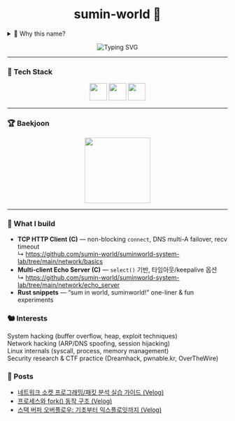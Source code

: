 <h1 align="center">sumin-world 🦀</h1>

<details>
<summary>🤔 Why this name?</summary>

```rust
use std::ops::BitOr; struct S(&'static str); impl BitOr for S{type Output=String; fn bitor(self,rhs:Self)->Self::Output{format!("{} in {}!",self.0,rhs.0)}} fn main(){println!("{}",S("sum")|S("world"));}
```
*Sometimes the answer is in the code itself* ✨
</details>

<p align="center">
  <img src="https://readme-typing-svg.demolab.com?font=Share+Tech+Mono&weight=700&size=24&pause=1200&color=00F5FF&center=true&vCenter=true&width=650&lines=C+%26+Rust+System+Programming;Linux+Kernel+%26+Security+Research" alt="Typing SVG" />
</p>

---

### 🔧 Tech Stack
<p align="center">
  <img src="https://cdn.jsdelivr.net/gh/devicons/devicon/icons/c/c-original.svg" width="40" height="40"/>
  <img src="https://cdn.jsdelivr.net/gh/devicons/devicon/icons/rust/rust-original.svg" width="40" height="40"/>
  <img src="https://cdn.jsdelivr.net/gh/devicons/devicon/icons/linux/linux-original.svg" width="40" height="40"/>
</p>

---

### 🏆 Baekjoon
<p align="center">
  <a href="https://solved.ac/bettermonde/">
    <img src="http://mazassumnida.wtf/api/v2/generate_badge?boj=bettermonde" height="150"/>
  </a>
</p>

---

### 🔧 What I build
- **TCP HTTP Client (C)** — non-blocking `connect`, DNS multi-A failover, recv timeout  
  ↳ https://github.com/sumin-world/suminworld-system-lab/tree/main/network/basics  
- **Multi-client Echo Server (C)** — `select()` 기반, 타임아웃/keepalive 옵션  
  ↳ https://github.com/sumin-world/suminworld-system-lab/tree/main/network/echo_server
- **Rust snippets** — “sum in world, suminworld!” one-liner & fun experiments


### 🐿️ Interests
System hacking (buffer overflow, heap, exploit techniques)  
Network hacking (ARP/DNS spoofing, session hijacking)  
Linux internals (syscall, process, memory management)  
Security research & CTF practice (Dreamhack, pwnable.kr, OverTheWire)

### 🪼 Posts
- [네트워크 소켓 프로그래밍/패킷 분석 실습 가이드 (Velog)](https://velog.io/@suminworld)
- [프로세스와 fork() 동작 구조 (Velog)](https://velog.io/@suminworld/프로세스와-fork-동작-구조)
- [스택 버퍼 오버플로우: 기초부터 익스플로잇까지 (Velog)](https://velog.io/@suminworld/%EC%8A%A4%ED%83%9D-%EB%B2%84%ED%8D%BC-%EC%98%A4%EB%B2%84%ED%94%8C%EB%A1%9C%EC%9A%B0-%EA%B8%B0%EC%B4%88%EB%B6%80%ED%84%B0-%EC%9D%B5%EC%8A%A4%ED%94%8C%EB%A1%9C%EC%9E%87%EA%B9%8C%EC%A7%80)
